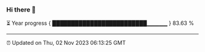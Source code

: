 ### Hi there 👋

⏳ Year progress { █████████████████████████▁▁▁▁▁ } 83.63 %

---

⏰ Updated on Thu, 02 Nov 2023 06:13:25 GMT
